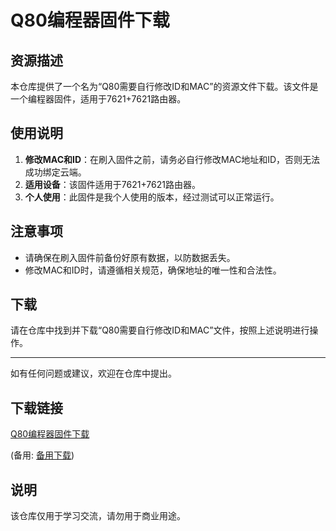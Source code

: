 # Q80编程器固件下载

## 资源描述

本仓库提供了一个名为“Q80需要自行修改ID和MAC”的资源文件下载。该文件是一个编程器固件，适用于7621+7621路由器。

## 使用说明

1. **修改MAC和ID**：在刷入固件之前，请务必自行修改MAC地址和ID，否则无法成功绑定云端。
2. **适用设备**：该固件适用于7621+7621路由器。
3. **个人使用**：此固件是我个人使用的版本，经过测试可以正常运行。

## 注意事项

- 请确保在刷入固件前备份好原有数据，以防数据丢失。
- 修改MAC和ID时，请遵循相关规范，确保地址的唯一性和合法性。

## 下载

请在仓库中找到并下载“Q80需要自行修改ID和MAC”文件，按照上述说明进行操作。

---

如有任何问题或建议，欢迎在仓库中提出。

## 下载链接
[Q80编程器固件下载](https://pan.quark.cn/s/7cd1645fdff5) 

(备用: [备用下载](https://pan.baidu.com/s/1BHMzaHpI05I9j0gd_mAZ9g?pwd=m95a))

## 说明

该仓库仅用于学习交流，请勿用于商业用途。
